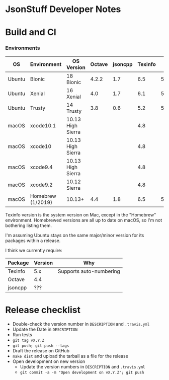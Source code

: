 JsonStuff Developer Notes
=========================

# Build and CI

### Environments

| OS | Environment | OS Version           | Octave | jsoncpp | Texinfo | Qt | Comments |
| -- | ----------- | -------------------- | ------ | ----- |------- | ----- | -------- |
| Ubuntu | Bionic     | 18 Bionic         | 4.2.2  | 1.7   | 6.5    | 5.9   | No Travis env yet |
| Ubuntu | Xenial     | 16 Xenial         | 4.0    | 1.7   | 6.1    | 5.5   |       |
| Ubuntu | Trusty     | 14 Trusty         | 3.8    | 0.6   | 5.2    | 5.2   |       |
| macOS | xcode10.1   | 10.13 High Sierra |        |       | 4.8    |       |       |
| macOS | xcode10     | 10.13 High Sierra |        |       | 4.8    |       |       |
| macOS | xcode9.4    | 10.13 High Sierra |        |       | 4.8    |       |       |
| macOS | xcode9.2    | 10.12 Sierra      |        |       | 4.8    |       |       |
| macOS | Homebrew (1/2019) | 10.13+      | 4.4    | 1.8   | 6.5    | 5.12  |       |

Texinfo version is the system version on Mac, except in the "Homebrew" environment. Homebrewed versions are all up to date on macOS, so I'm not bothering listing them.

I'm assuming Ubuntu stays on the same major/minor version for its packages within a release.

I think we currently require:

| Package | Version | Why                     |
| ------- | ------- | ----------------------- |
| Texinfo | 5.x     | Supports auto-numbering |
| Octave  | 4.4     | |
| jsoncpp | ???     | |


# Release checklist

* Double-check the version number in `DESCRIPTION` and `.travis.yml`
* Update the Date in `DESCRIPTION`
* Run tests
* `git tag vX.Y.Z`
* `git push; git push --tags`
* Draft the release on GitHub
* `make dist` and upload the tarball as a file for the release
* Open development on new version
  * Update the version numbers in `DESCRIPTION` and `.travis.yml`
  * `git commit -a -m "Open development on vX.Y.Z"; git push`
